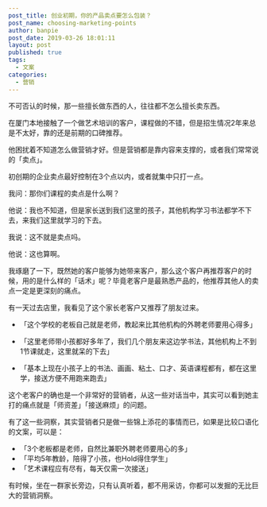 ```yaml
---
post_title: 创业初期，你的产品卖点要怎么包装？
post_name: choosing-marketing-points
author: banpie
post_date: 2019-03-26 18:01:11
layout: post
published: true
tags:
  - 文案
categories:
  - 营销
---
```



不可否认的时候，那一些擅长做东西的人，往往都不怎么擅长卖东西。

在厦门本地接触了一个做艺术培训的客户，课程做的不错，但是招生情况2年来总是不太好，靠的还是前期的口碑推荐。

他困扰着不知道怎么做营销才好。但是营销都是靠内容来支撑的，或者我们常常说的「卖点」。

初创期的企业卖点最好控制在3个点以内，或者就集中只打一点。

我问：那你们课程的卖点是什么啊？

他说：我也不知道，但是家长送到我们这里的孩子，其他机构学习书法都学不下去，来我们这里就学习的下去。

我说：这不就是卖点吗。

他说：这也算啊。

我琢磨了一下，既然她的客户能够为她带来客户，那么这个客户再推荐客户的时候，用的是什么样的「话术」呢？毕竟老客户是最熟悉产品的，他推荐其他人的卖点一定是更深刻的痛点。

有一天过去店里，我看见了这个家长老客户又推荐了朋友过来。

- 「这个学校的老板自己就是老师，教起来比其他机构的外聘老师要用心得多」

- 「这里老师带小孩都好多年了，我们几个朋友来这边学书法，其他机构上不到1节课就走，这里就呆的下去」
- 「基本上现在小孩子上的书法、画画、粘土、口才、英语课程都有，都在这里学，接送方便不用跑来跑去」

这个老客户的确也是一个非常好的营销者，从这一些对话当中，其实可以看到她主打的痛点就是「师资差」「接送麻烦」的问题。

有了这一些洞察，其实营销者只是做一些锦上添花的事情而已，如果是比较口语化的文案，可以是：

- 「3个老板都是老师，自然比兼职外聘老师要用心的多」
- 「平均5年教龄，陪得了小孩，也Hold得住学生」
- 「艺术课程应有尽有，每天仅需一次接送」

有时候，坐在一群家长旁边，只有认真听着，都不用采访，你都可以发掘的无比巨大的营销洞察。



